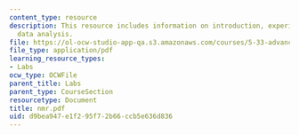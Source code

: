 ```yaml
---
content_type: resource
description: This resource includes information on introduction, experimental, and
  data analysis.
file: https://ol-ocw-studio-app-qa.s3.amazonaws.com/courses/5-33-advanced-chemical-experimentation-and-instrumentation-fall-2007/d9bea947e1f295f72b66ccb5e636d836_nmr.pdf
file_type: application/pdf
learning_resource_types:
- Labs
ocw_type: OCWFile
parent_title: Labs
parent_type: CourseSection
resourcetype: Document
title: nmr.pdf
uid: d9bea947-e1f2-95f7-2b66-ccb5e636d836
---
```

